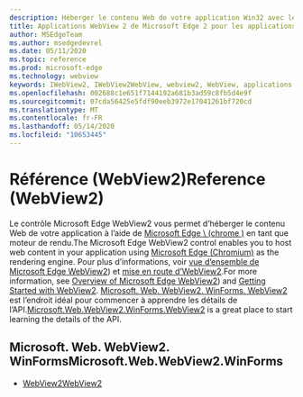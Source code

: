 ```yaml
---
description: Héberger le contenu Web de votre application Win32 avec le contrôle WebView 2 de Microsoft Edge
title: Applications WebView 2 de Microsoft Edge 2 pour les applications Win32
author: MSEdgeTeam
ms.author: msedgedevrel
ms.date: 05/11/2020
ms.topic: reference
ms.prod: microsoft-edge
ms.technology: webview
keywords: IWebView2, IWebView2WebView, webview2, WebView, applications Win32, Win32, Edge, ICoreWebView2, ICoreWebView2Controller, contrôle de navigateur, html Edge
ms.openlocfilehash: 002688c1e651f7144192a681b3ad59c8fb5d4e9f
ms.sourcegitcommit: 07cda56425e5fdf90eeb3972e17041261bf720cd
ms.translationtype: MT
ms.contentlocale: fr-FR
ms.lasthandoff: 05/14/2020
ms.locfileid: "10653445"
---
```

# <span data-ttu-id="1d714-104">Référence (WebView2)</span><span class="sxs-lookup"><span data-stu-id="1d714-104">Reference (WebView2)</span></span>  

<span data-ttu-id="1d714-105">Le contrôle Microsoft Edge WebView2 vous permet d’héberger le contenu Web de votre application à l’aide de [Microsoft Edge \ (chrome \)](https://www.microsoftedgeinsider.com) en tant que moteur de rendu.</span><span class="sxs-lookup"><span data-stu-id="1d714-105">The Microsoft Edge WebView2 control enables you to host web content in your application using [Microsoft Edge \(Chromium\)](https://www.microsoftedgeinsider.com) as the rendering engine.</span></span>  <span data-ttu-id="1d714-106">Pour plus d’informations, voir [vue d’ensemble de Microsoft Edge WebView2](../../index.md)) et [mise en route d’WebView2](../../gettingstarted/win32.md).</span><span class="sxs-lookup"><span data-stu-id="1d714-106">For more information, see [Overview of Microsoft Edge WebView2](../../index.md)) and [Getting Started with WebView2](../../gettingstarted/win32.md).</span></span>  <span data-ttu-id="1d714-107">[Microsoft. Web. WebView2. WinForms. WebView2](0-9-515/microsoft-web-webview2-winforms-webview2.md) est l’endroit idéal pour commencer à apprendre les détails de l’API.</span><span class="sxs-lookup"><span data-stu-id="1d714-107">[Microsoft.Web.WebView2.WinForms.WebView2](0-9-515/microsoft-web-webview2-winforms-webview2.md) is a great place to start learning the details of the API.</span></span>  

## <span data-ttu-id="1d714-108">Microsoft. Web. WebView2. WinForms</span><span class="sxs-lookup"><span data-stu-id="1d714-108">Microsoft.Web.WebView2.WinForms</span></span>  

*   [<span data-ttu-id="1d714-109">WebView2</span><span class="sxs-lookup"><span data-stu-id="1d714-109">WebView2</span></span>](0-9-515/microsoft-web-webview2-winforms-webview2.md)
